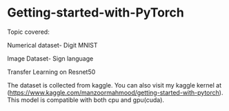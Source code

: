# Getting-started-with-PyTorch

Topic covered:

Numerical dataset- Digit MNIST

Image Dataset- Sign language

Transfer Learning on Resnet50

The dataset is collected from kaggle. You can also visit my kaggle kernel at (https://www.kaggle.com/manzoormahmood/getting-started-with-pytorch). This model is compatible with both cpu and gpu(cuda). 

